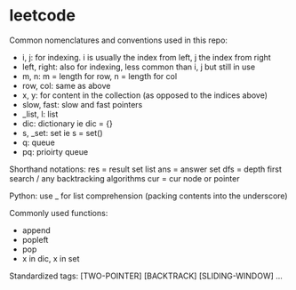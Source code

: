 # leetcode

Common nomenclatures and conventions used in this repo:
- i, j: for indexing. i is usually the index from left, j the index from right
- left, right: also for indexing, less common than i, j but still in use
- m, n: m = length for row, n = length for col
- row, col: same as above
- x, y: for content in the collection (as opposed to the indices above)
- slow, fast: slow and fast pointers
- _list, l: list
- dic: dictionary ie dic = {}
- s, _set: set ie s = set()
- q: queue
- pq: prioirty queue

Shorthand notations:
res = result set list
ans = answer set
dfs = depth first search / any backtracking algorithms
cur = cur node or pointer

Python:
use _ for list comprehension (packing contents into the underscore)

Commonly used functions:
- append
- popleft
- pop
- x in dic, x in set

Standardized tags:
[TWO-POINTER] [BACKTRACK] [SLIDING-WINDOW] ...